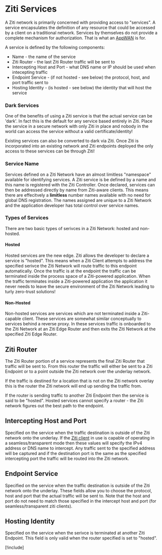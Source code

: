 # Ziti Services

A Ziti network is primarily concerned with providing access to "services". A service encapsulates the definition of any
resource that could be accessed by a client on a traditional network. Services by themselves do not provide a complete
mechanism for authorization. That is what an [AppWAN](../appwans/overview.md) is for.

A service is defined by the following components:

* Name - the name of the service
* Ziti Router - the last Ziti Router traffic will be sent to
* Intercepting Host and Port - what DNS name or IP should be used when intecepting traffic
* Endpoint Service - (if not hosted - see below) the protocol, host, and port traffic sent to
* Hosting Identity - (is hosted - see below) the identity that will host the service

### Dark Services

One of the benefits of using a Ziti service is that the actual service can be 'dark'. In fact this is the default for
any service based entirely in Ziti. Place the service in a secure network with only Ziti in place and nobody in the
world can access the service without a valid certificate/identity!

Existing services can also be converted to dark via Ziti. Once Ziti is incorporated into an existing network and
Ziti endpoints deployed the only access to these services can be through Ziti!

### Service Name

Services defined on a Ziti Network have an almost limitless "namespace" available for identifying services. A Ziti
service is be defined by a name and this name is registered with the Ziti Controller. Once declared, services can then be
addressed directly by name from Ziti-aware clients. This means there are effecitvely a **limitless** number names
available with no need for global DNS registration. The names assigned are unique to a Ziti Network and the application
developer has total control over service names.

### Types of Services

There are two basic types of serivces in a Ziti Network: hosted and non-hosted.

#### Hosted

Hosted services are the new edge. Ziti allows the developer to declare a service is "hosted". This means when a Ziti
Client attempts to address the specified serivce the Ziti Network will route traffic to this endpoint automatically.
Once the traffic is at the endpoint the traffic can be terminated inside the process space of a Ziti-powered
application. When the traffic terminates inside a Ziti-powered application the application it never needs to leave the
secure environment of the Ziti Network leading to turly zero-trust solutions!

#### Non-Hosted

Non-hosted services are services which are not terminated inside a Ziti-capable client. These services are somewhat
similar conceptually to services behind a reverse proxy. In these services traffic is onboarded to the Ziti Network at
an Ziti Edge Router and then exits the Ziti Network at the specified Ziti Edge Router.

## Ziti Router

The Ziti Router portion of a service represents the final Ziti Router that traffic will be sent to. From this router the
traffic will either be sent to a Ziti Endpoint or to a point outside the Ziti network over the underlay network.

If the traffic is destined for a location that is not on the Ziti network overlay this is the router the Ziti network
will end up sending the traffic from.

If the router is sending traffic to another Ziti Endpoint then the service is said to be "hosted".  Hosted services
cannot specify a router - the Ziti network figures out the best path to the endpoint.

## Intercepting Host and Port

Specified on the service when the traffic destination is outside of the Ziti network onto the underlay. If the [Ziti
client](../clients/overview.md) in use is capable of operating in a seamless/transparent mode then these values will
specify the IPv4 address or DNS name to intercept.  Any traffic sent to the specified address will be captured and if
the destination port is the same as the specified intercepting port the traffic will be routed into the Ziti network.

## Endpoint Service

Specified on the service when the traffic destination is outside of the Ziti network onto the underlay. These fields
allow you to choose the protocol, host and port that the actual traffic will be sent to. Note that the host and port do
not need to match those specified in the intercept host and port (for seamless/transparent ziti clients).

## Hosting Identity

Specified on the service when the serivce is terminated at another Ziti Endpoint. This field is only valid when the
router specified is set to "hosted".

[!include[](./creating.md)]